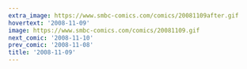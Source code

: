 ```yaml
---
extra_image: https://www.smbc-comics.com/comics/20081109after.gif
hovertext: '2008-11-09'
image: https://www.smbc-comics.com/comics/20081109.gif
next_comic: '2008-11-10'
prev_comic: '2008-11-08'
title: '2008-11-09'
---
```


